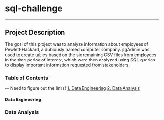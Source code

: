 # sql-challenge
-----
## Project Description
The goal of this project was to analyze information about employees of Pewlett-Hackard, a dubiously named computer company. pgAdmin was used to create tables based on the six remaining CSV files from employees in the time period of interest, which were then analyzed using SQL queries to display important information requested from stakeholders.

### Table of Contents
-- Need to figure out the links!
[1. Data Engineering](https://github.com/jonnybrammah/sql-challenge/blob/main/README.md#data-engineering)
[2. Data Analysis](https://github.com/jonnybrammah/sql-challenge/blob/main/README.md#data-analysis)

#### Data Engineering

### Data Analysis
